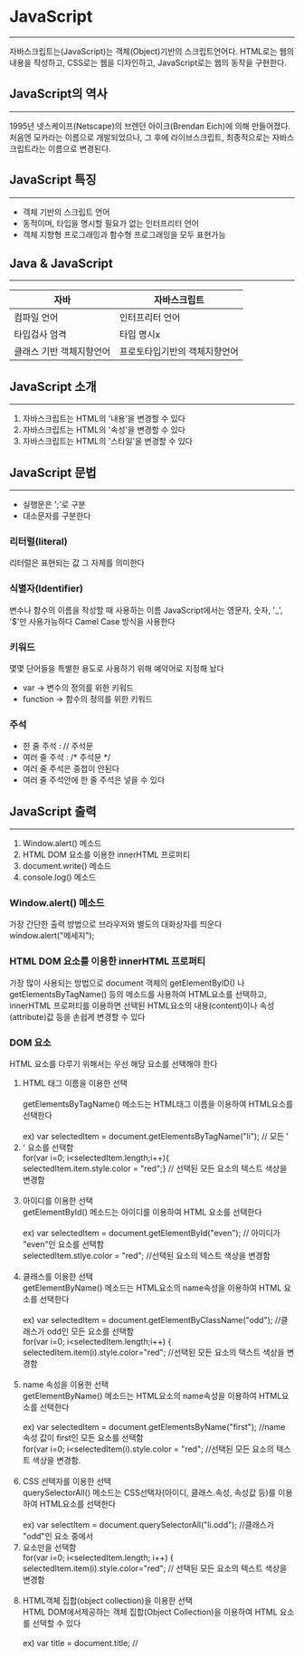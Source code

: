 # JavaScript
---
자바스크립트는(JavaScript)는 객체(Object)기반의 스크립트언어다.
HTML로는 웹의 내용을 작성하고, CSS로는 웹을 디자인하고, JavaScript로는 웹의 동작을 구현한다.

## JavaScript의 역사
---
1995년 넷스케이프(Netscape)의 브렌던 아이크(Brendan Eich)에 의해 만들어졌다.
처음엔 모카라는 이름으로 개발되었으나, 그 후에 라이브스크립트, 최종적으로는 자바스크립트라는 이름으로 변경된다.

## JavaScript 특징
---
* 객체 기반의 스크립트 언어
* 동적이며, 타입을 명시할 필요가 없는 인터프리터 언어
* 객체 지향형 프로그래밍과 함수형 프로그래밍을 모두 표현가능

## Java & JavaScript
---
|자바|자바스크립트|
|--|--|
|컴파일 언어|인터프리터 언어|
|타입검사 엄격|타입 명시x|
|클래스 기반 객체지향언어|프로토타입기반의 객체지향언어|

## JavaScript 소개
---
1. 자바스크립트는 HTML의 '내용'을 변경할 수 있다
2. 자바스크립트는 HTML의 '속성'을 변경할 수 있다
3. 자바스크립트는 HTML의 '스타일'을 변경할 수 있다 

## JavaScript 문법
---
* 실행문은 ';'로 구분
* 대소문자를 구분한다
### 리터럴(literal)
리터럴은 표현되는 값 그 자체를 의미한다
### 식별자(Identifier)
변수나 함수의 이름을 작성할 때 사용하는 이름
JavaScript에서는 영문자, 숫자, '_', '$'만 사용가능하다
Camel Case 방식을 사용한다
### 키워드
몇몇 단어들을 특별한 용도로 사용하기 위해 예약어로 지정해 놨다
- var -> 변수의 정의를 위한 키워드
- function -> 함수의 정의를 위한 키워드
### 주석
* 한 줄 주석 : // 주석문
* 여러 줄 주석 : /* 주석문 */
* 여러 줄 주석은 중첩이 안된다
* 여러 줄 주석안에 한 줄 주석은 넣을 수 있다

## JavaScript 출력
---
1. Window.alert() 메소드
2. HTML DOM 요소를 이용한 innerHTML 프로퍼티
3. document.write() 메소드
4. console.log() 메소드

### Window.alert() 메소드
가장 간단한 출력 방법으로 브라우저와 별도의 대화상자를 띄운다  
  window.alert("메세지");

### HTML DOM 요소를 이용한 innerHTML 프로퍼티
가장 많이 사용되는 방법으로 document 객체의 getElementByID() 나 getElementsByTagName() 등의 메소드를 사용하여 HTML요소를 선택하고,
innerHTML 프로퍼티를 이용하면 선택된 HTML요소의 내용(content)이나 속성(attribute)값 등을 손쉽게 변경할 수 있다

### DOM 요소
HTML 요소를 다루기 위해서는 우선 해당 요소를 선택해야 한다
1. HTML 태그 이름을 이용한 선택<br/>  
  getElementsByTagName() 메소드는 HTML태그 이름을 이용하여 HTML요소를 선택한다  <br/><br/>
  ex) var selectedItem = document.getElementsByTagName("li");  // 모든 '<li>' 요소를 선택함<br/>
      for(var i=0; i<selectedItem.length;i++){  <br/>
        selectedItem.item.style.color = "red";}   // 선택된 모든 요소의 텍스트 색상을 변경함 <br/><br/>
2. 아이디를 이용한 선택  <br/>
  getElementById() 메소드는 아이디를 이용하여 HTML 요소를 선택한다  <br/><br/>
  ex) var selectedItem = document.getElementById("even"); // 아이디가 "even"인 요소를 선택함<br/>
      selectedItem.stlye.color = "red"; //선택된 요소의 텍스트 색상을 변경함  <br/><br/>
3. 클래스를 이용한 선택  <br/>
  getElementByName() 메소드는 HTML요소의 name속성을 이용하여 HTML 요소를 선택한다  <br/><br/>
  ex) var selectedItem = document.getElementByClassName("odd"); //클래스가 odd인 모든 요소를 선택함  <br/>
      for(var i=0; i<selectedItem.length;i++) {                                                <br/>
          selectedItem.item(i).style.color="red"; //선택된 모든 요소의 택스트 색상을 변경함  <br/><br/>
4. name 속성을 이용한 선택  <br/>
  getElementByName() 메소드는 HTML요소의 name속성을 이용하여 HTML요소를 선택한다  <br/><br/>
  ex) var selectedItem = document.getElementsByName("first"); //name 속성 값이 first인 모든 요소를 선택함  <br/>
  for(var i=0; i<selectedItem(i).style.color = "red"; //선택된 모든 요소의 텍스트 색상을 변경함.  <br/><br/>
5. CSS 선택자를 이용한 선택  <br/>
  querySelectorAll() 메소드는 CSS선택자(아이디, 클래스.속성, 속성값 등)를 이용하여 HTML요소를 선택한다 <br/><br/>
  ex) var selectItem = document.querySelectorAll("li.odd");  //클래스가 "odd"인 요소 중에서 <li>요소만을 선택함  <br/>
      for(var i=0; i<selectedItem.length; i++) {  <br/>
          selectedItem.item(i).style.color="red"; // 선택된 모든 요소의 텍스트 색상을 변경함  <br/><br/>
6. HTML객체 집합(object collection)을 이용한 선택  <br/>
  HTML DOM에서제공하는 객체 집합(Object Collection)을 이용하여 HTML 요소를 선택할 수 있다 <br/><br/>
  ex) var title = document.title; // <title> 요소를 선택함  <br/>
      document.write(title);  <br/><br/>
  ---
  ### DOM요소의 내용변경
  ---
  HTML DOM을 이용하면 HTML 요소의 내용(content)이나 속성값 등을 손쉽게 변경할 수 있다  <br/>
  ex) var str = document.getElementById("test");  <br/>
      str.innerHTML = "이문장으로 바꿉니다";  <br/>
  HTML 요소의 속성 이름을 이용하면 속성값도 변경할 수 있다  <br/>
  ex) var link = document.getElementById("link");     // 아이디가 "link"인 요소를 선택함    <br/>
      link.href = "/javascript/intro"; // 해당 요소의 href 속성값을 변경  <br/>
      link.innerHTML = "자바스크립트 수업 바로가기!";  // 해당 요소의 내용을 변경함 <br/>
 





